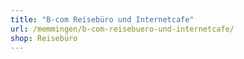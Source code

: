 ```yaml
---
title: "B-com Reisebüro und Internetcafe"
url: /memmingen/b-com-reisebuero-und-internetcafe/
shop: Reisebüro
---
```

